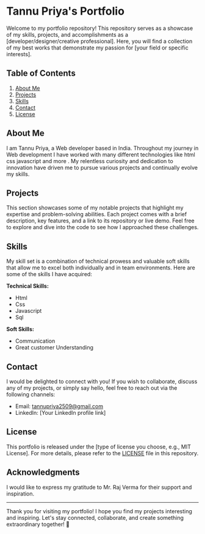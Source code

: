 # Tannu Priya's Portfolio

Welcome to my portfolio repository! This repository serves as a showcase of my skills, projects, and accomplishments as a [developer/designer/creative professional]. Here, you will find a collection of my best works that demonstrate my passion for [your field or specific interests].

## Table of Contents

1. [About Me](#about-me)
2. [Projects](#projects)
3. [Skills](#skills)
4. [Contact](#contact)
5. [License](#license)

## About Me

I am Tannu Priya, a Web developer based in India. Throughout my journey in Web development I have worked with many different technologies like html css javascript and more . My relentless curiosity and dedication to innovation have driven me to pursue various projects and continually evolve my skills.

## Projects

This section showcases some of my notable projects that highlight my expertise and problem-solving abilities. Each project comes with a brief description, key features, and a link to its repository or live demo. Feel free to explore and dive into the code to see how I approached these challenges.

## Skills

My skill set is a combination of technical prowess and valuable soft skills that allow me to excel both individually and in team environments. Here are some of the skills I have acquired:

**Technical Skills:**
- Html
- Css
- Javascript
- Sql

**Soft Skills:**
- Communication
- Great customer Understanding

## Contact

I would be delighted to connect with you! If you wish to collaborate, discuss any of my projects, or simply say hello, feel free to reach out via the following channels:

- Email: tannupriya2509@gmail.com
- LinkedIn: [Your LinkedIn profile link]

## License

This portfolio is released under the [type of license you choose, e.g., MIT License]. For more details, please refer to the [LICENSE](LICENSE) file in this repository.

## Acknowledgments

I would like to express my gratitude to Mr. Raj Verma for their support and inspiration.

---

Thank you for visiting my portfolio! I hope you find my projects interesting and inspiring. Let's stay connected, collaborate, and create something extraordinary together! 🚀
